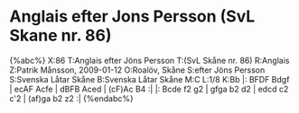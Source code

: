 # Anglais efter Jons Persson (SvL Skane nr. 86)

{%abc%}
X:86
T:Anglais efter Jöns Persson
T:(SvL Skåne nr. 86)
R:Anglais
Z:Patrik Månsson, 2009-01-12
O:Roalöv, Skåne
S:efter Jöns Persson
S:Svenska Låtar Skåne
B:Svenska Låtar Skåne
M:C
L:1/8
K:Bb
|: BFDF Bdgf | ecAF Acfe | dBFB Aced | (cF)Ac B4 :|
|: Bcde f2 g2 | gfga b2 d2 | edcd c2 c'2 | (af)ga b2 z2 :|
{%endabc%}

